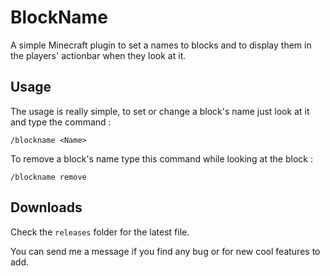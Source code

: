 # BlockName

A simple Minecraft plugin to set a names to blocks and to display them in the players' actionbar when they look at it.

## Usage

The usage is really simple, to set or change a block's name just look at it and type the command : 
 
 `/blockname <Name>`
 
 To remove a block's name type this command while looking at the block :
 
 `/blockname remove`
 
 ## Downloads
 
 Check the `releases` folder for the latest file.
 
 
 You can send me a message if you find any bug or for new cool features to add.
